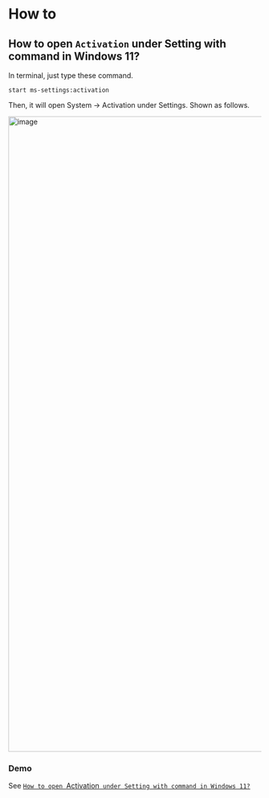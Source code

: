# How to
## How to open `Activation` under Setting with command in Windows 11?
In terminal, just type these command.

```
start ms-settings:activation
```

Then, it will open System -> Activation under Settings. Shown as follows.

<img width="1265" alt="image" src="https://github.com/user-attachments/assets/9caef91a-82af-41b9-b5ba-b25c0ae01b77" />

### Demo
See [`How to open `Activation` under Setting with command in Windows 11?`](https://youtu.be/ud31vQZ-2mg)
